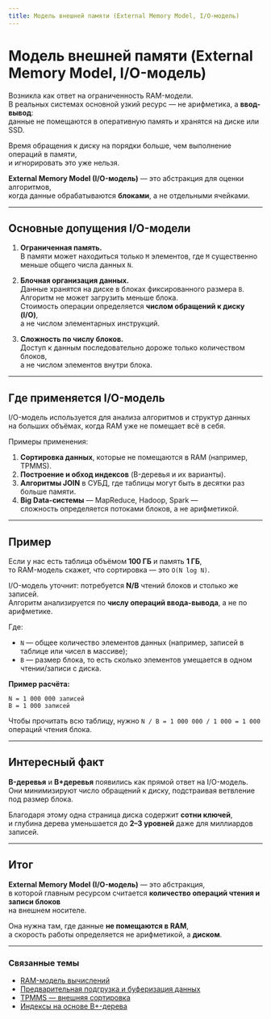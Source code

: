 ```yaml
---
title: Модель внешней памяти (External Memory Model, I/O-модель)
---
```


# Модель внешней памяти (External Memory Model, I/O-модель)


Возникла как ответ на ограниченность RAM-модели.  
В реальных системах основной узкий ресурс — не арифметика, а **ввод-вывод**:  
данные не помещаются в оперативную память и хранятся на диске или SSD.  

Время обращения к диску на порядки больше, чем выполнение операций в памяти,  
и игнорировать это уже нельзя.  

**External Memory Model (I/O-модель)** — это абстракция для оценки алгоритмов,  
когда данные обрабатываются **блоками**, а не отдельными ячейками.

---

## Основные допущения I/O-модели

1. **Ограниченная память.**  
   В памяти может находиться только `M` элементов, где `M` существенно меньше общего числа данных `N`.

2. **Блочная организация данных.**  
   Данные хранятся на диске в блоках фиксированного размера `B`.  
   Алгоритм не может загрузить меньше блока.  
   Стоимость операции определяется **числом обращений к диску (I/O)**,  
   а не числом элементарных инструкций.

3. **Сложность по числу блоков.**  
   Доступ к данным последовательно дороже только количеством блоков,  
   а не числом элементов внутри блока.

---

## Где применяется I/O-модель

I/O-модель используется для анализа алгоритмов и структур данных  
на больших объёмах, когда RAM уже не помещает всё в себя.

Примеры применения:

1. **Сортировка данных**, которые не помещаются в RAM (например, TPMMS).  
2. **Построение и обход индексов** (B-деревья и их варианты).  
3. **Алгоритмы JOIN** в СУБД, где таблицы могут быть в десятки раз больше памяти.  
4. **Big Data-системы** — MapReduce, Hadoop, Spark —  
   сложность определяется потоками блоков, а не арифметикой.

---

## Пример

Если у нас есть таблица объёмом **100 ГБ** и память **1 ГБ**,  
то RAM-модель скажет, что сортировка — это `O(N log N)`.

I/O-модель уточнит: потребуется **N/B** чтений блоков и столько же записей.  
Алгоритм анализируется по **числу операций ввода-вывода**, а не по арифметике.

Где:

- `N` — общее количество элементов данных (например, записей в таблице или чисел в массиве);  
- `B` — размер блока, то есть сколько элементов умещается в одном чтении/записи с диска.

**Пример расчёта:**

```
N = 1 000 000 записей
B = 1 000 записей
```


Чтобы прочитать всю таблицу, нужно `N / B = 1 000 000 / 1 000 = 1 000` операций чтения блока.

---

## Интересный факт

**B-деревья** и **B+деревья** появились как прямой ответ на I/O-модель.  
Они минимизируют число обращений к диску, подстраивая ветвление под размер блока.  

Благодаря этому одна страница диска содержит **сотни ключей**,  
и глубина дерева уменьшается до **2–3 уровней** даже для миллиардов записей.

---

## Итог

**External Memory Model (I/O-модель)** — это абстракция,  
в которой главным ресурсом считается **количество операций чтения и записи блоков**  
на внешнем носителе.  

Она нужна там, где данные **не помещаются в RAM**,  
а скорость работы определяется не арифметикой, а **диском**.

---

### Связанные темы

- [RAM-модель вычислений](./Theory/RAM_Model.md)  
- [Предварительная подгрузка и буферизация данных](../PhysicalLayer/Prefetching_and_Buffering.md)  
- [TPMMS — внешняя сортировка](../../../Algorithms/IO_Model/TPMMS.md)  
- [Индексы на основе B+-дерева](../../DBMS/Indexing/B_Trees.md)
